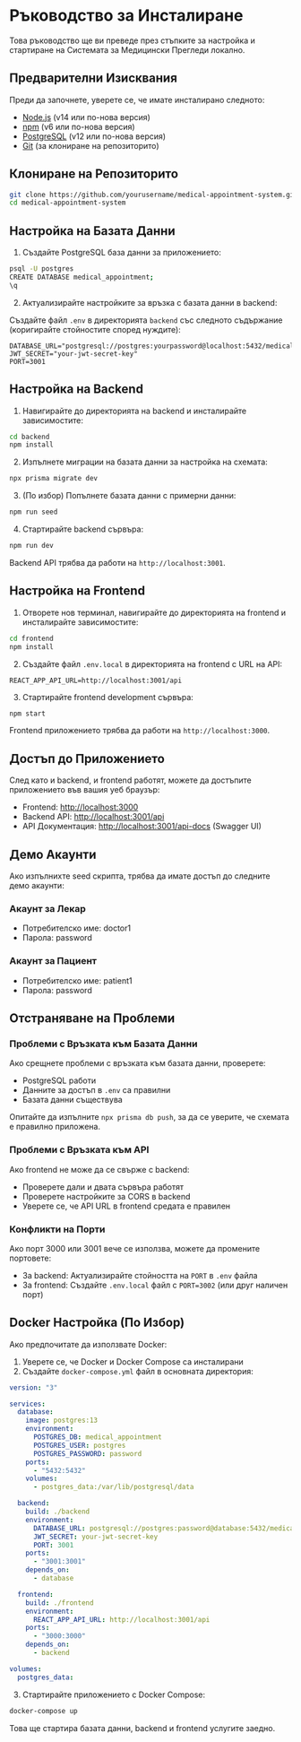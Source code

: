 # Ръководство за Инсталиране

Това ръководство ще ви преведе през стъпките за настройка и стартиране на Системата за Медицински Прегледи локално.

## Предварителни Изисквания

Преди да започнете, уверете се, че имате инсталирано следното:

- [Node.js](https://nodejs.org/) (v14 или по-нова версия)
- [npm](https://www.npmjs.com/) (v6 или по-нова версия)
- [PostgreSQL](https://www.postgresql.org/) (v12 или по-нова версия)
- [Git](https://git-scm.com/) (за клониране на репозиторито)

## Клониране на Репозиторито

```bash
git clone https://github.com/yourusername/medical-appointment-system.git
cd medical-appointment-system
```

## Настройка на Базата Данни

1. Създайте PostgreSQL база данни за приложението:

```bash
psql -U postgres
CREATE DATABASE medical_appointment;
\q
```

2. Актуализирайте настройките за връзка с базата данни в backend:

Създайте файл `.env` в директорията `backend` със следното съдържание (коригирайте стойностите според нуждите):

```
DATABASE_URL="postgresql://postgres:yourpassword@localhost:5432/medical_appointment"
JWT_SECRET="your-jwt-secret-key"
PORT=3001
```

## Настройка на Backend

1. Навигирайте до директорията на backend и инсталирайте зависимостите:

```bash
cd backend
npm install
```

2. Изпълнете миграции на базата данни за настройка на схемата:

```bash
npx prisma migrate dev
```

3. (По избор) Попълнете базата данни с примерни данни:

```bash
npm run seed
```

4. Стартирайте backend сървъра:

```bash
npm run dev
```

Backend API трябва да работи на `http://localhost:3001`.

## Настройка на Frontend

1. Отворете нов терминал, навигирайте до директорията на frontend и инсталирайте зависимостите:

```bash
cd frontend
npm install
```

2. Създайте файл `.env.local` в директорията на frontend с URL на API:

```
REACT_APP_API_URL=http://localhost:3001/api
```

3. Стартирайте frontend development сървъра:

```bash
npm start
```

Frontend приложението трябва да работи на `http://localhost:3000`.

## Достъп до Приложението

След като и backend, и frontend работят, можете да достъпите приложението във вашия уеб браузър:

- Frontend: [http://localhost:3000](http://localhost:3000)
- Backend API: [http://localhost:3001/api](http://localhost:3001/api)
- API Документация: [http://localhost:3001/api-docs](http://localhost:3001/api-docs) (Swagger UI)

## Демо Акаунти

Ако изпълнихте seed скрипта, трябва да имате достъп до следните демо акаунти:

### Акаунт за Лекар

- Потребителско име: doctor1
- Парола: password

### Акаунт за Пациент

- Потребителско име: patient1
- Парола: password

## Отстраняване на Проблеми

### Проблеми с Връзката към Базата Данни

Ако срещнете проблеми с връзката към базата данни, проверете:

- PostgreSQL работи
- Данните за достъп в `.env` са правилни
- Базата данни съществува

Опитайте да изпълните `npx prisma db push`, за да се уверите, че схемата е правилно приложена.

### Проблеми с Връзката към API

Ако frontend не може да се свърже с backend:

- Проверете дали и двата сървъра работят
- Проверете настройките за CORS в backend
- Уверете се, че API URL в frontend средата е правилен

### Конфликти на Порти

Ако порт 3000 или 3001 вече се използва, можете да промените портовете:

- За backend: Актуализирайте стойността на `PORT` в `.env` файла
- За frontend: Създайте `.env.local` файл с `PORT=3002` (или друг наличен порт)

## Docker Настройка (По Избор)

Ако предпочитате да използвате Docker:

1. Уверете се, че Docker и Docker Compose са инсталирани
2. Създайте `docker-compose.yml` файл в основната директория:

```yaml
version: "3"

services:
  database:
    image: postgres:13
    environment:
      POSTGRES_DB: medical_appointment
      POSTGRES_USER: postgres
      POSTGRES_PASSWORD: password
    ports:
      - "5432:5432"
    volumes:
      - postgres_data:/var/lib/postgresql/data

  backend:
    build: ./backend
    environment:
      DATABASE_URL: postgresql://postgres:password@database:5432/medical_appointment
      JWT_SECRET: your-jwt-secret-key
      PORT: 3001
    ports:
      - "3001:3001"
    depends_on:
      - database

  frontend:
    build: ./frontend
    environment:
      REACT_APP_API_URL: http://localhost:3001/api
    ports:
      - "3000:3000"
    depends_on:
      - backend

volumes:
  postgres_data:
```

3. Стартирайте приложението с Docker Compose:

```bash
docker-compose up
```

Това ще стартира базата данни, backend и frontend услугите заедно. 